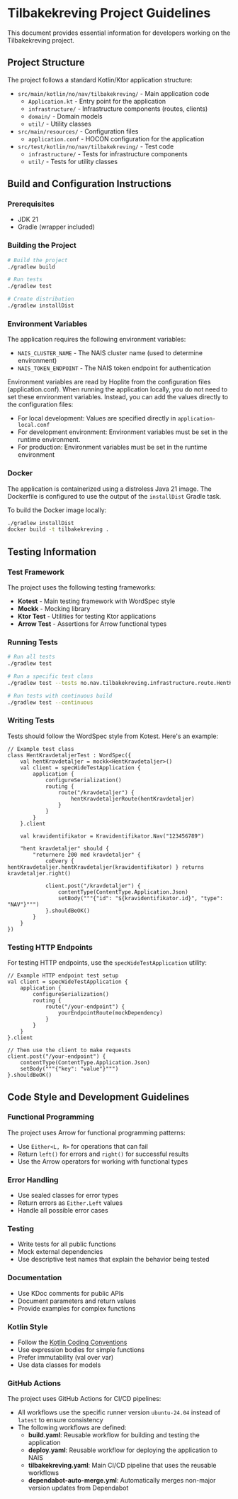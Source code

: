 # Tilbakekreving Project Guidelines

This document provides essential information for developers working on the Tilbakekreving project.

## Project Structure

The project follows a standard Kotlin/Ktor application structure:

- `src/main/kotlin/no/nav/tilbakekreving/` - Main application code
  - `Application.kt` - Entry point for the application
  - `infrastructure/` - Infrastructure components (routes, clients)
  - `domain/` - Domain models
  - `util/` - Utility classes
- `src/main/resources/` - Configuration files
  - `application.conf` - HOCON configuration for the application
- `src/test/kotlin/no/nav/tilbakekreving/` - Test code
  - `infrastructure/` - Tests for infrastructure components
  - `util/` - Tests for utility classes

## Build and Configuration Instructions

### Prerequisites

- JDK 21
- Gradle (wrapper included)

### Building the Project

```bash
# Build the project
./gradlew build

# Run tests
./gradlew test

# Create distribution
./gradlew installDist
```

### Environment Variables

The application requires the following environment variables:

- `NAIS_CLUSTER_NAME` - The NAIS cluster name (used to determine environment)
- `NAIS_TOKEN_ENDPOINT` - The NAIS token endpoint for authentication

Environment variables are read by Hoplite from the configuration files (application.conf). When running the application locally, you do not need to set these environment variables. Instead, you can add the values directly to the configuration files:

- For local development: Values are specified directly in `application-local.conf`
- For development environment: Environment variables must be set in the runtime environment.
- For production: Environment variables must be set in the runtime environment

### Docker

The application is containerized using a distroless Java 21 image. The Dockerfile is configured to use the output of the `installDist` Gradle task.

To build the Docker image locally:

```bash
./gradlew installDist
docker build -t tilbakekreving .
```

## Testing Information

### Test Framework

The project uses the following testing frameworks:

- **Kotest** - Main testing framework with WordSpec style
- **Mockk** - Mocking library
- **Ktor Test** - Utilities for testing Ktor applications
- **Arrow Test** - Assertions for Arrow functional types

### Running Tests

```bash
# Run all tests
./gradlew test

# Run a specific test class
./gradlew test --tests no.nav.tilbakekreving.infrastructure.route.HentKravdetaljerTest

# Run tests with continuous build
./gradlew test --continuous
```

### Writing Tests

Tests should follow the WordSpec style from Kotest. Here's an example:

```
// Example test class
class HentKravdetaljerTest : WordSpec({
    val hentKravdetaljer = mockk<HentKravdetaljer>()
    val client = specWideTestApplication {
        application {
            configureSerialization()
            routing {
                route("/kravdetaljer") {
                    hentKravdetaljerRoute(hentKravdetaljer)
                }
            }
        }
    }.client

    val kravidentifikator = Kravidentifikator.Nav("123456789")

    "hent kravdetaljer" should {
        "returnere 200 med kravdetaljer" {
            coEvery { hentKravdetaljer.hentKravdetaljer(kravidentifikator) } returns kravdetaljer.right()

            client.post("/kravdetaljer") {
                contentType(ContentType.Application.Json)
                setBody("""{"id": "${kravidentifikator.id}", "type": "NAV"}""")
            }.shouldBeOK()
        }
    }
})
```

### Testing HTTP Endpoints

For testing HTTP endpoints, use the `specWideTestApplication` utility:

```
// Example HTTP endpoint test setup
val client = specWideTestApplication {
    application {
        configureSerialization()
        routing {
            route("/your-endpoint") {
                yourEndpointRoute(mockDependency)
            }
        }
    }
}.client

// Then use the client to make requests
client.post("/your-endpoint") {
    contentType(ContentType.Application.Json)
    setBody("""{"key": "value"}""")
}.shouldBeOK()
```

## Code Style and Development Guidelines

### Functional Programming

The project uses Arrow for functional programming patterns:

- Use `Either<L, R>` for operations that can fail
- Return `left()` for errors and `right()` for successful results
- Use the Arrow operators for working with functional types

### Error Handling

- Use sealed classes for error types
- Return errors as `Either.Left` values
- Handle all possible error cases

### Testing

- Write tests for all public functions
- Mock external dependencies
- Use descriptive test names that explain the behavior being tested

### Documentation

- Use KDoc comments for public APIs
- Document parameters and return values
- Provide examples for complex functions

### Kotlin Style

- Follow the [Kotlin Coding Conventions](https://kotlinlang.org/docs/coding-conventions.html)
- Use expression bodies for simple functions
- Prefer immutability (val over var)
- Use data classes for models

### GitHub Actions

The project uses GitHub Actions for CI/CD pipelines:

- All workflows use the specific runner version `ubuntu-24.04` instead of `latest` to ensure consistency
- The following workflows are defined:
  - **build.yaml**: Reusable workflow for building and testing the application
  - **deploy.yaml**: Reusable workflow for deploying the application to NAIS
  - **tilbakekreving.yaml**: Main CI/CD pipeline that uses the reusable workflows
  - **dependabot-auto-merge.yml**: Automatically merges non-major version updates from Dependabot
